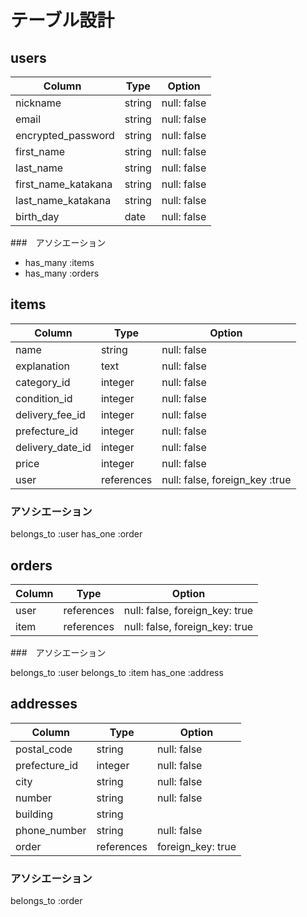 
# テーブル設計

## users

| Column                           | Type   | Option      |
| -------------------------------- | ------ | ----------- |
| nickname                         | string | null: false |
| email                            | string | null: false |
| encrypted_password               | string | null: false |
| first_name                       | string | null: false |
| last_name                        | string | null: false |
| first_name_katakana              | string | null: false |
| last_name_katakana               | string | null: false |
| birth_day                        | date   | null: false |

###　アソシエーション

- has_many :items
- has_many :orders


## items

| Column           | Type       | Option                         |
| ---------------- | -----------| ------------------------------ |
| name             | string     | null: false                    |
| explanation      | text       | null: false                    |
| category_id      | integer    | null: false                    |
| condition_id     | integer    | null: false                    |
| delivery_fee_id  | integer    | null: false                    |
| prefecture_id    | integer    | null: false                    |
| delivery_date_id | integer    | null: false                    |
| price            | integer    | null: false                    |
| user             | references | null: false, foreign_key :true |

### アソシエーション

belongs_to :user
has_one :order


## orders

| Column  | Type       | Option                         |
| ------- | ---------- | ------------------------------ |
| user    | references | null: false, foreign_key: true |
| item    | references | null: false, foreign_key: true |

###　アソシエーション

belongs_to :user
belongs_to :item
has_one :address


## addresses

| Column                 | Type        | Option            |
| ---------------------- | ----------- | ----------------- |
| postal_code            | string      | null: false       |
| prefecture_id          | integer     | null: false       |
| city                   | string      | null: false       |
| number                 | string      | null: false       |
| building               | string      |                   |
| phone_number           | string      | null: false       |
| order                  | references  | foreign_key: true |

### アソシエーション

belongs_to :order


